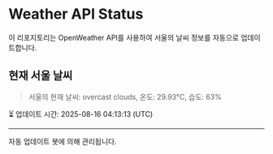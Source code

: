 
# Weather API Status

이 리포지토리는 OpenWeather API를 사용하여 서울의 날씨 정보를 자동으로 업데이트합니다.

## 현재 서울 날씨
> 서울의 현재 날씨: overcast clouds, 온도: 29.93°C, 습도: 63%

⏳ 업데이트 시간: 2025-08-16 04:13:13 (UTC)

---
자동 업데이트 봇에 의해 관리됩니다.
